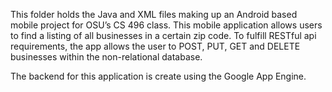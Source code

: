 This folder holds the Java and XML files making up an Android based mobile project for OSU’s CS 496 class. This mobile application allows users to find a listing of all businesses in a certain zip code. To fulfill RESTful api requirements, the app allows the user to POST, PUT, GET and DELETE businesses within the non-relational database.

The backend for this application is create using the Google App Engine.
